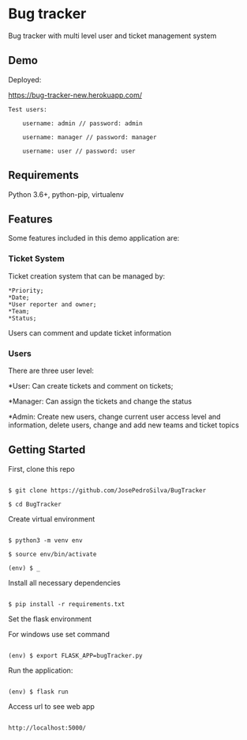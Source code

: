 # Bug tracker

  

Bug tracker with multi level user and ticket management system

  

## Demo

  

Deployed:

https://bug-tracker-new.herokuapp.com/

  

```
Test users:

	username: admin // password: admin

	username: manager // password: manager

	username: user // password: user

```

  

## Requirements
Python 3.6+, python-pip, virtualenv

  
  

## Features
Some features included in this demo application are:

  

### Ticket System

  Ticket creation system that can be managed by:
  
	*Priority;
	*Date;
	*User reporter and owner;
	*Team;
	*Status;
	
  Users can comment and update ticket information

### Users

  

There are three user level:

*User: Can create tickets and comment on tickets;

*Manager: Can assign the tickets and change the status

*Admin: Create new users, change current user access level and information, delete users, change and add new teams and ticket topics 

  
  

## Getting Started

  

First, clone this repo

  

```

$ git clone https://github.com/JosePedroSilva/BugTracker

$ cd BugTracker

```

  

Create virtual environment

  

```

$ python3 -m venv env

$ source env/bin/activate

(env) $ _

```

  

Install all necessary dependencies

  

```

$ pip install -r requirements.txt

```

Set the flask environment

For windows use set command

```

(env) $ export FLASK_APP=bugTracker.py

```

Run the application:

```

(env) $ flask run

```

Access url to see web app

```

http://localhost:5000/

```